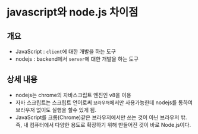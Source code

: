 # javascript와 node.js 차이점

## 개요
- JavaScript : `client`에 대한 개발을 하는 도구
- nodejs : backend에서 `server`에 대한 개발을 하는 도구

## 상세 내용
- nodejs는 chrome의 자바스크립트 엔진인 v8을 이용
- 자바 스크립트는 스크립트 언어로써 `브라우저`에서만 사용가능한데 nodejs를 통하여 브라우저 없이도 실행을 할수 있게 됨.
- JavaScript를 크롬(Chrome)같은 브라우저에서만 쓰는 것이 아닌 브라우저 밖. 즉, 내 컴퓨터에서 다양한 용도로 확장하기 위해 만들어진 것이 바로 Node.js이다.

<!--stackedit_data:
eyJoaXN0b3J5IjpbNjEyMDQ0MzU5XX0=
-->